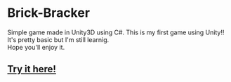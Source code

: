 # Brick-Bracker
Simple game made in Unity3D using C#. 
This is my first game using Unity!! It's pretty basic but I'm still learnig.<br> Hope you'll enjoy it.

<a href="http://gamebucket.io/game/05c195da-84e8-4951-8135-a57079d3dee7"><h2>Try it here!</h2> </a>
